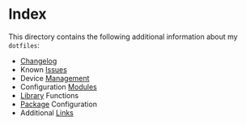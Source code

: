 # Index
This directory contains the following additional information about my `dotfiles`:
+ [Changelog](./CHANGELOG.md)
+ Known [Issues](./LIMITATIONS.md)
+ Device [Management](./MANAGEMENT.md)
+ Configuration [Modules](./MODULES.md)
+ [Library](./LIBRARY.md) Functions
+ [Package](./PACKAGES.md) Configuration
+ Additional [Links](./LINKS.md)
